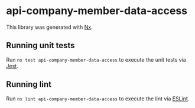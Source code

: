 # api-company-member-data-access

This library was generated with [Nx](https://nx.dev).

## Running unit tests

Run `nx test api-company-member-data-access` to execute the unit tests via [Jest](https://jestjs.io).

## Running lint

Run `nx lint api-company-member-data-access` to execute the lint via [ESLint](https://eslint.org/).
